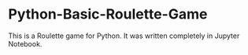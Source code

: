# Python-Basic-Roulette-Game
This is a Roulette game for Python. It was written completely in Jupyter Notebook. 
